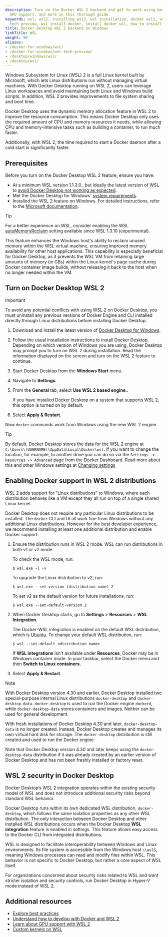 ```yaml
---
description: Turn on the Docker WSL 2 backend and get to work using best practices,
  GPU support, and more in this thorough guide.
keywords: wsl, wsl2, installing wsl2, wsl installation, docker wsl2, wsl docker, wsl2
  tech preview, wsl install docker, install docker wsl, how to install docker in wsl
title: Docker Desktop WSL 2 backend on Windows
linkTitle: WSL
weight: 90
aliases:
- /docker-for-windows/wsl/
- /docker-for-windows/wsl-tech-preview/
- /desktop/windows/wsl/
- /desktop/wsl/
---
```


Windows Subsystem for Linux (WSL) 2 is a full Linux kernel built by Microsoft, which lets Linux distributions run without managing virtual machines. With Docker Desktop running on WSL 2, users can leverage Linux workspaces and avoid maintaining both Linux and Windows build scripts. In addition, WSL 2 provides improvements to file system sharing and boot time.

Docker Desktop uses the dynamic memory allocation feature in WSL 2 to improve the resource consumption. This means Docker Desktop only uses the required amount of CPU and memory resources it needs, while allowing CPU and memory-intensive tasks such as building a container, to run much faster.

Additionally, with WSL 2, the time required to start a Docker daemon after a cold start is significantly faster.

## Prerequisites

Before you turn on the Docker Desktop WSL 2 feature, ensure you have:

- At a minimum WSL version 1.1.3.0., but ideally the latest version of WSL to [avoid Docker Desktop not working as expected](best-practices.md).
- Met the Docker Desktop for Windows' [system requirements](/manuals/desktop/setup/install/windows-install.md#system-requirements).
- Installed the WSL 2 feature on Windows. For detailed instructions, refer to the [Microsoft documentation](https://docs.microsoft.com/en-us/windows/wsl/install-win10).

> [!TIP]
>
> For a better experience on WSL, consider enabling the WSL
> [autoMemoryReclaim](https://learn.microsoft.com/en-us/windows/wsl/wsl-config#experimental-settings)
> setting available since WSL 1.3.10 (experimental).
>
> This feature enhances the Windows host's ability to reclaim unused memory within the WSL virtual machine, ensuring improved memory availability for other host applications. This capability is especially beneficial for Docker Desktop, as it prevents the WSL VM from retaining large amounts of memory (in GBs) within the Linux kernel's page cache during Docker container image builds, without releasing it back to the host when no longer needed within the VM.

## Turn on Docker Desktop WSL 2

> [!IMPORTANT]
>
> To avoid any potential conflicts with using WSL 2 on Docker Desktop, you must uninstall any previous versions of Docker Engine and CLI installed directly through Linux distributions before installing Docker Desktop.

1. Download and install the latest version of [Docker Desktop for Windows](https://desktop.docker.com/win/main/amd64/Docker%20Desktop%20Installer.exe).
2. Follow the usual installation instructions to install Docker Desktop. Depending on which version of Windows you are using, Docker Desktop may prompt you to turn on WSL 2 during installation. Read the information displayed on the screen and turn on the WSL 2 feature to continue.
3. Start Docker Desktop from the **Windows Start** menu.
4. Navigate to **Settings**.
5. From the **General** tab, select **Use WSL 2 based engine**..

    If you have installed Docker Desktop on a system that supports WSL 2, this option is turned on by default.
6. Select **Apply & Restart**.

Now `docker` commands work from Windows using the new WSL 2 engine.

> [!TIP]
>
> By default, Docker Desktop stores the data for the WSL 2 engine at `C:\Users\[USERNAME]\AppData\Local\Docker\wsl`.
> If you want to change the location, for example, to another drive you can do so via the `Settings -> Resources -> Advanced` page from the Docker Dashboard.
> Read more about this and other Windows settings at [Changing settings](/manuals/desktop/settings-and-maintenance/settings.md)

## Enabling Docker support in WSL 2 distributions

WSL 2 adds support for "Linux distributions" to Windows, where each distribution behaves like a VM except they all run on top of a single shared Linux kernel.

Docker Desktop does not require any particular Linux distributions to be installed. The `docker` CLI and UI all work fine from Windows without any additional Linux distributions. However for the best developer experience, we recommend installing at least one additional distribution and enable Docker support:

1. Ensure the distribution runs in WSL 2 mode. WSL can run distributions in both v1 or v2 mode.

    To check the WSL mode, run:

     ```console
     $ wsl.exe -l -v
     ```

    To upgrade the Linux distribution to v2, run:

    ```console
    $ wsl.exe --set-version (distribution name) 2
    ```

    To set v2 as the default version for future installations, run:

    ```console
    $ wsl.exe --set-default-version 2
    ```

2. When Docker Desktop starts, go to **Settings** > **Resources** > **WSL Integration**.

    The Docker-WSL integration is enabled on the default WSL distribution, which is [Ubuntu](https://learn.microsoft.com/en-us/windows/wsl/install). To change your default WSL distribution, run:
     ```console
    $ wsl --set-default <distribution name>
    ```
   If **WSL integrations** isn't available under **Resources**, Docker may be in Windows container mode. In your taskbar, select the Docker menu and then **Switch to Linux containers**.

3. Select **Apply & Restart**.

> [!NOTE]
>
> With Docker Desktop version 4.30 and earlier, Docker Desktop installed two special-purpose internal Linux distributions `docker-desktop` and `docker-desktop-data`. `docker-desktop` is used to run the Docker engine `dockerd`, while `docker-desktop-data` stores containers and images. Neither can be used for general development.
>
> With fresh installations of Docker Desktop 4.30 and later, `docker-desktop-data` is no longer created. Instead, Docker Desktop creates and 
> manages its own virtual hard disk for storage. The `docker-desktop` distribution is still created and used to run the Docker engine.
>
> Note that Docker Desktop version 4.30 and later keeps using the `docker-desktop-data` distribution if it was already created by an earlier version of Docker Desktop and has not been freshly installed or factory reset.

## WSL 2 security in Docker Desktop

Docker Desktop’s WSL 2 integration operates within the existing security model of WSL and does not introduce additional security risks beyond standard WSL behavior.

Docker Desktop runs within its own dedicated WSL distribution, `docker-desktop`, which follows the same isolation properties as any other WSL distribution. The only interaction between Docker Desktop and other installed WSL distributions occurs when the Docker Desktop **WSL integration** feature is enabled in settings. This feature allows easy access to the Docker CLI from integrated distributions. 

WSL is designed to facilitate interoperability between Windows and Linux environments. Its file system is accessible from the Windows host `\\wsl$`, meaning Windows processes can read and modify files within WSL. This behavior is not specific to Docker Desktop, but rather a core aspect of WSL itself.

For organizations concerned about security risks related to WSL and want stricter isolation and security controls, run Docker Desktop in Hyper-V mode instead of WSL 2.

## Additional resources

- [Explore best practices](best-practices.md)
- [Understand how to develop with Docker and WSL 2](use-wsl.md)
- [Learn about GPU support with WSL 2](/manuals/desktop/features/gpu.md)
- [Custom kernels on WSL](custom-kernels.md)
